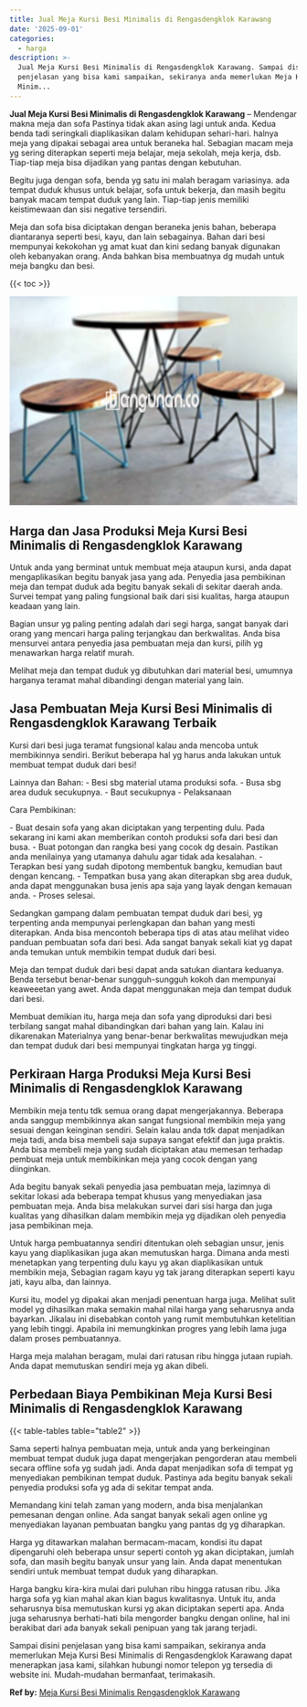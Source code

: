 ```yaml
---
title: Jual Meja Kursi Besi Minimalis di Rengasdengklok Karawang
date: '2025-09-01'
categories:
  - harga
description: >-
  Jual Meja Kursi Besi Minimalis di Rengasdengklok Karawang. Sampai disini
  penjelasan yang bisa kami sampaikan, sekiranya anda memerlukan Meja Kursi Besi
  Minim...
---
```


**Jual Meja Kursi Besi Minimalis di Rengasdengklok Karawang** – Mendengar makna meja dan sofa Pastinya tidak akan asing lagi untuk anda. Kedua benda tadi seringkali diaplikasikan dalam kehidupan sehari-hari. halnya meja yang dipakai sebagai area untuk beraneka hal. Sebagian macam meja yg sering diterapkan seperti meja belajar, meja sekolah, meja kerja, dsb. Tiap-tiap meja bisa dijadikan yang pantas dengan kebutuhan.

Begitu juga dengan sofa, benda yg satu ini malah beragam variasinya. ada tempat duduk khusus untuk belajar, sofa untuk bekerja, dan masih begitu banyak macam tempat duduk yang lain. Tiap-tiap jenis memiliki keistimewaan dan sisi negative tersendiri.

Meja dan sofa bisa diciptakan dengan beraneka jenis bahan, beberapa diantaranya seperti besi, kayu, dan lain sebagainya. Bahan dari besi mempunyai kekokohan yg amat kuat dan kini sedang banyak digunakan oleh kebanyakan orang. Anda bahkan bisa membuatnya dg mudah untuk meja bangku dan besi.

{{< toc >}}

![Jual Meja Kursi Besi Minimalis di Rengasdengklok Karawang](/images/jual-meja-besi-murah16.png)

## Harga dan Jasa Produksi Meja Kursi Besi Minimalis di Rengasdengklok Karawang

Untuk anda yang berminat untuk membuat meja ataupun kursi, anda dapat mengaplikasikan begitu banyak jasa yang ada. Penyedia jasa pembikinan meja dan tempat duduk ada begitu banyak sekali di sekitar daerah anda. Survei tempat yang paling fungsional baik dari sisi kualitas, harga ataupun keadaan yang lain.

Bagian unsur yg paling penting adalah dari segi harga, sangat banyak dari orang yang mencari harga paling terjangkau dan berkwalitas. Anda bisa mensurvei antara penyedia jasa pembuatan meja dan kursi, pilih yg menawarkan harga relatif murah.

Melihat meja dan tempat duduk yg dibutuhkan dari material besi, umumnya harganya teramat mahal dibandingi dengan material yang lain.

## Jasa Pembuatan Meja Kursi Besi Minimalis di Rengasdengklok Karawang Terbaik

Kursi dari besi juga teramat fungsional kalau anda mencoba untuk membikinnya sendiri. Berikut beberapa hal yg harus anda lakukan untuk membuat tempat duduk dari besi!

Lainnya dan Bahan: - Besi sbg material utama produksi sofa. - Busa sbg area duduk secukupnya. - Baut secukupnya - Pelaksanaan

Cara Pembikinan:

\- Buat desain sofa yang akan diciptakan yang terpenting dulu. Pada sekarang ini kami akan memberikan contoh produksi sofa dari besi dan busa. - Buat potongan dan rangka besi yang cocok dg desain. Pastikan anda menilainya yang utamanya dahulu agar tidak ada kesalahan. - Terapkan besi yang sudah dipotong membentuk bangku, kemudian baut dengan kencang. - Tempatkan busa yang akan diterapkan sbg area duduk, anda dapat menggunakan busa jenis apa saja yang layak dengan kemauan anda. - Proses selesai.

Sedangkan gampang dalam pembuatan tempat duduk dari besi, yg terpenting anda mempunyai perlengkapan dan bahan yang mesti diterapkan. Anda bisa mencontoh beberapa tips di atas atau melihat video panduan pembuatan sofa dari besi. Ada sangat banyak sekali kiat yg dapat anda temukan untuk membikin tempat duduk dari besi.

Meja dan tempat duduk dari besi dapat anda satukan diantara keduanya. Benda tersebut benar-benar sungguh-sungguh kokoh dan mempunyai keaweeetan yang awet. Anda dapat menggunakan meja dan tempat duduk dari besi.

Membuat demikian itu, harga meja dan sofa yang diproduksi dari besi terbilang sangat mahal dibandingkan dari bahan yang lain. Kalau ini dikarenakan Materialnya yang benar-benar berkwalitas mewujudkan meja dan tempat duduk dari besi mempunyai tingkatan harga yg tinggi.

## Perkiraan Harga Produksi Meja Kursi Besi Minimalis di Rengasdengklok Karawang

Membikin meja tentu tdk semua orang dapat mengerjakannya. Beberapa anda sanggup membikinnya akan sangat fungsional membikin meja yang sesuai dengan keinginan sendiri. Selain kalau anda tdk dapat menjadikan meja tadi, anda bisa membeli saja supaya sangat efektif dan juga praktis. Anda bisa membeli meja yang sudah diciptakan atau memesan terhadap pembuat meja untuk membikinkan meja yang cocok dengan yang diinginkan.

Ada begitu banyak sekali penyedia jasa pembuatan meja, lazimnya di sekitar lokasi ada beberapa tempat khusus yang menyediakan jasa pembuatan meja. Anda bisa melakukan survei dari sisi harga dan juga kualitas yang dihasilkan dalam membikin meja yg dijadikan oleh penyedia jasa pembikinan meja.

Untuk harga pembuatannya sendiri ditentukan oleh sebagian unsur, jenis kayu yang diaplikasikan juga akan memutuskan harga. Dimana anda mesti menetapkan yang terpenting dulu kayu yg akan diaplikasikan untuk membikin meja, Sebagian ragam kayu yg tak jarang diterapkan seperti kayu jati, kayu alba, dan lainnya.

Kursi itu, model yg dipakai akan menjadi penentuan harga juga. Melihat sulit model yg dihasilkan maka semakin mahal nilai harga yang seharusnya anda bayarkan. Jikalau ini disebabkan contoh yang rumit membutuhkan ketelitian yang lebih tinggi. Apabila ini memungkinkan progres yang lebih lama juga dalam proses pembuatannya.

Harga meja malahan beragam, mulai dari ratusan ribu hingga jutaan rupiah. Anda dapat memutuskan sendiri meja yg akan dibeli.

## Perbedaan Biaya Pembikinan Meja Kursi Besi Minimalis di Rengasdengklok Karawang

{{< table-tables table="table2" >}}

Sama seperti halnya pembuatan meja, untuk anda yang berkeinginan membuat tempat duduk juga dapat mengerjakan pengorderan atau membeli secara offline sofa yg sudah jadi. Anda dapat menjadikan sofa di tempat yg menyediakan pembikinan tempat duduk. Pastinya ada begitu banyak sekali penyedia produksi sofa yg ada di sekitar tempat anda.

Memandang kini telah zaman yang modern, anda bisa menjalankan pemesanan dengan online. Ada sangat banyak sekali agen online yg menyediakan layanan pembuatan bangku yang pantas dg yg diharapkan.

Harga yg ditawarkan malahan bermacam-macam, kondisi itu dapat dipengaruhi oleh beberapa unsur seperti contoh yg akan diciptakan, jumlah sofa, dan masih begitu banyak unsur yang lain. Anda dapat menentukan sendiri untuk membuat tempat duduk yang diharapkan.

Harga bangku kira-kira mulai dari puluhan ribu hingga ratusan ribu. Jika harga sofa yg kian mahal akan kian bagus kwalitasnya. Untuk itu, anda seharusnya bisa memutuskan kursi yg akan diciptakan seperti apa. Anda juga seharusnya berhati-hati bila mengorder bangku dengan online, hal ini berakibat dari ada banyak sekali penipuan yang tak jarang terjadi.

Sampai disini penjelasan yang bisa kami sampaikan, sekiranya anda memerlukan Meja Kursi Besi Minimalis di Rengasdengklok Karawang dapat menerapkan jasa kami, silahkan hubungi nomor telepon yg tersedia di website ini. Mudah-mudahan bermanfaat, terimakasih.

**Ref by:** [Meja Kursi Besi Minimalis Rengasdengklok Karawang](https://id.wikipedia.org/wiki/Meja)
